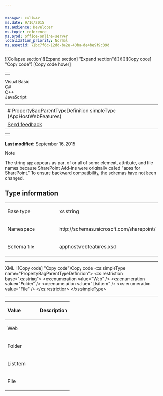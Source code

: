 ```yaml
---


manager: soliver
ms.date: 9/16/2015
ms.audience: Developer
ms.topic: reference
ms.prod: office-online-server
localization_priority: Normal
ms.assetid: 71bc7f6c-12dd-ba2e-40ba-de4be9f9c39d
---
```


![Collapse
section]![Expand
section] "Expand section")![]()![])![]![]()![Copy
code] "Copy code")![Copy code
hover]
<table>
<tbody>
<tr class="odd">
<td align="left"></td>
</tr>
</tbody>
</table>

Visual Basic  
C\#  
C++  
JavaScript  

<table>
<tbody>
<tr class="odd">
<td align="left"><span id="runningHeaderText"></span></td>
</tr>
<tr class="even">
<td align="left"># PropertyBagParentTypeDefinition simpleType (AppHostWebFeatures)</td>
</tr>
<tr class="odd">
<td align="left"><span id="headfeedbackarea" class="feedbackhead"><a href="javascript:SubmitFeedback(&#39;docthis@Microsoft.com&#39;,&#39;&#39;,&#39;&#39;,&#39;&#39;,&#39;1.0.18082.1225&#39;,&#39;%0\dThank%20you%20for%20your%20feedback.%20The%20developer%20writing%20teams%20use%20your%20feedback%20to%20improve%20documentation.%20While%20we%20are%20reviewing%20your%20feedback,%20we%20may%20send%20you%20e-mail%20to%20ask%20for%20clarification%20or%20feedback%20on%20a%20solution.%20We%20do%20not%20use%20your%20e-mail%20address%20for%20any%20other%20purpose%20and%20we%20delete%20it%20after%20we%20finish%20our%20review.%0\AFor%20further%20information%20about%20the%20privacy%20policies%20of%20Microsoft,%20please%20see%20http://privacy.microsoft.com/en-us/default.aspx.%0\A%0\d&#39;,&#39;Customer%20feedback&#39;);">Send feedback</a></span></td>
</tr>
</tbody>
</table>

<table>
<colgroup>
<col width="100%" />
</colgroup>
<tbody>
<tr class="odd">
<td align="left"></td>
</tr>
</tbody>
</table>

**Last modified:** September 16, 2015



> [!NOTE] 
> The string `app` appears as part of or all of some element, attribute, and file names because SharePoint Add-ins were originally called "apps for SharePoint." To ensure backward compatibility, the schemas have not been changed.

## Type information

<table>
<colgroup>
<col width="50%" />
<col width="50%" />
</colgroup>
<tbody>
<tr class="odd">
<td align="left"><p><span class="label">Base type</span></p></td>
<td align="left"><p>xs:string</p></td>
</tr>
<tr class="even">
<td align="left"><p><span class="label">Namespace</span></p></td>
<td align="left"><p>http://schemas.microsoft.com/sharepoint/</p></td>
</tr>
<tr class="odd">
<td align="left"><p><span class="label">Schema file</span></p></td>
<td align="left"><p>apphostwebfeatures.xsd</p></td>
</tr>
</tbody>
</table>


-----------------------------------------------------------------------------------------------------------------------------------------------------------------------------------------------

<span codelanguage="xmlLang"></span>
XML 
<span class="copyCode" onclick="CopyCode(this)"
onkeypress="CopyCode_CheckKey(this, event)"
onmouseover="ChangeCopyCodeIcon(this)"
onmouseout="ChangeCopyCodeIcon(this)" tabindex="0">![Copy
code] "Copy code")Copy code</span>
    <xs:simpleType name="PropertyBagParentTypeDefinition">
        <xs:restriction base="xs:string">
            <xs:enumeration value="Web" />
            <xs:enumeration value="Folder" />
            <xs:enumeration value="ListItem" />
            <xs:enumeration value="File" />
        </xs:restriction>
    </xs:simpleType>


-------------------------------------------------------------------------------------------------------------------------------------------------------------------------------------------------------

<table>
<colgroup>
<col width="50%" />
<col width="50%" />
</colgroup>
<thead>
<tr class="header">
<th align="left"><p>Value</p></th>
<th align="left"><p>Description</p></th>
</tr>
</thead>
<tbody>
<tr class="odd">
<td align="left"><p>Web</p></td>
<td align="left"><p></p></td>
</tr>
<tr class="even">
<td align="left"><p>Folder</p></td>
<td align="left"><p></p></td>
</tr>
<tr class="odd">
<td align="left"><p>ListItem</p></td>
<td align="left"><p></p></td>
</tr>
<tr class="even">
<td align="left"><p>File</p></td>
<td align="left"><p></p></td>
</tr>
</tbody>
</table>








